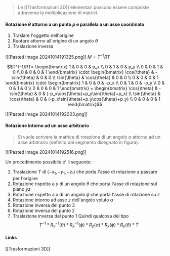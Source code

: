 >Le [[Trasformazioni 3D]] elementari possono essere composte attraverso la moltiplicazione di matrici.

#### Rotazione $\theta$ attorno a un punto $p$ e parallela a un asse coordinato
1. Traslare l'oggetto nell'origine
2. Ruotare attorno all'origine di un angolo $\theta$
3. Traslazione inversa

![[Pasted image 20241014191325.png]]
$M = T^{-1}RT$

$$T^{-1}RT= \begin{bmatrix} 1 & 0 & 0 & p_x \\ 0 & 1 & 0 & p_y \\ 0 & 0 & 1 & 0 \\ 0 & 0 & 0 & 1 \end{bmatrix} \cdot \begin{bmatrix} \cos{\theta} & -\sin{\theta} & 0 & 0 \\ \sin{\theta} & \cos{\theta} & 0 & 0 \\ 0 & 0 & 0 & 1 \end{bmatrix} \cdot \begin{bmatrix} 1 & 0 & 0 & -p_x \\ 0 & 1 & 0 & -p_y \\ 0 & 0 & 1 & 0 \\ 0 & 0 & 0 & 1 \end{bmatrix} = \begin{bmatrix} \cos{\theta} & -\sin{\theta} & 0 & (-p_x\cos{\theta}+p_y\sin{\theta}+p_x) \\ \sin{\theta} & \cos{\theta} & 0 & (-p_x\sin{\theta}+p_y\cos{\theta}+p_y) \\ 0 & 0 & 0 & 1 \end{bmatrix}$$

![[Pasted image 20241014192003.png]]

#### Rotazione intorno ad un asse arbitrario
>Si vuole scrivere la matrice di rotazione di un angolo $\alpha$ attorno ad un asse arbitrario (definito dal segmento disegnato in figura).

![[Pasted image 20241014192516.png]]

Un procedimento possibile e' il seguente:
1. Traslazione $T$ di $(-x_1, -y_1, -z_1)$ che porta l'asse di rotazione a passare per l'origine
2. Rotazione rispetto a $y$ di un angolo $\theta$ che porta l'asse di rotazione sul piano $yz$
3. Rotazione rispetto a $x$ di un angolo $\phi$ che porta l'asse di rotazione su $z$
4. Rotazione intorno ad asse $z$ dell'angolo voluto $\alpha$
5. Rotazione inversa del punto 3
6. Rotazione inversa del punto 2
7. Traslazione inversa del punto 1
Quindi qualcosa del tipo
$$T^{-1}*R^{-1}_y(\theta) *R^{-1}_x(\phi)*R_z(\alpha)*R_x(\phi)*R_y(\theta)*T$$

#### Links
[[Trasformazioni 3D]]